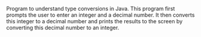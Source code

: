 Program to understand type conversions in Java. This program first prompts the user to enter an integer and a decimal number. It then converts this integer to a decimal number and prints the results to the screen by converting this decimal number to an integer.

